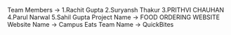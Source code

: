 Team Members -> 1.Rachit Gupta
                2.Suryansh Thakur
                3.PRITHVI CHAUHAN
                4.Parul Narwal
                5.Sahil Gupta
 Project Name -> FOOD ORDERING WEBSITE 
 Website Name -> Campus Eats
 Team Name -> QuickBites
